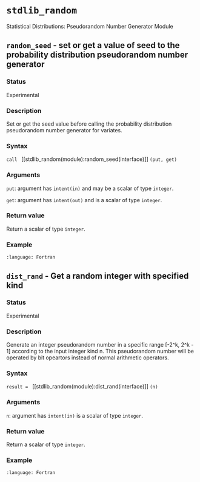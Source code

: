 # `stdlib_random` 

Statistical Distributions: Pseudorandom Number Generator Module
 
## `random_seed` - set or get a value of seed to the probability distribution pseudorandom number generator

### Status

Experimental

### Description

Set or get the seed value before calling the probability distribution pseudorandom number generator for variates.

### Syntax

`call ` [[stdlib_random(module):random_seed(interface)]] `(put, get)`

### Arguments

`put`: argument has `intent(in)` and may be a scalar of type `integer`.

`get`: argument has `intent(out)` and is a scalar of type `integer`.

### Return value

Return a scalar of type `integer`.

### Example

```{literalinclude} ../../example/random/example_random_seed.f90
:language: Fortran
```

## `dist_rand` - Get a random integer with specified kind

### Status

Experimental

### Description

Generate an integer pseudorandom number in a specific range [-2^k, 2^k - 1] according to the input integer kind n. This pseudorandom number will be operated by bit opeartors instead of normal arithmetic operators.

### Syntax

`result = ` [[stdlib_random(module):dist_rand(interface)]] `(n)`

### Arguments

`n`: argument has `intent(in)` is a scalar of type `integer`.

### Return value

Return a scalar of type `integer`.

### Example

```{literalinclude} ../../example/random/example_dist_rand.f90
:language: Fortran
```
